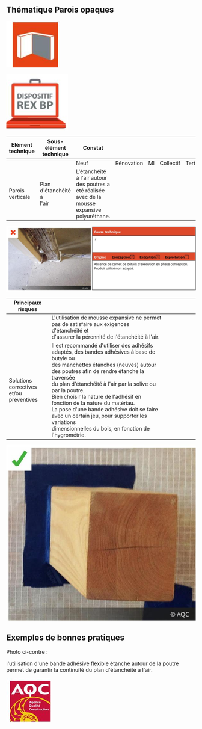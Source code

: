 ## Thématique **Parois opaques**

![](<images/Plan d'étanchéité à l'air - Bonne pratique/_page_0_Picture_1.jpeg>)

![](<images/Plan d'étanchéité à l'air - Bonne pratique/_page_0_Picture_2.jpeg>)

| Elément technique | Sous- élément<br>technique   | Constat                                                                                             |            |    |           |           |
|-------------------|------------------------------|-----------------------------------------------------------------------------------------------------|------------|----|-----------|-----------|
|                   |                              | Neuf                                                                                                | Rénovation | MI | Collectif | Tertiaire |
| Parois verticale  | Plan d'étanchéité à<br>l'air | L'étanchéité à l'air autour des poutres a été réalisée avec de la<br>mousse expansive polyuréthane. |            |    |           |           |

![](<images/Plan d'étanchéité à l'air - Bonne pratique/_page_0_Picture_4.jpeg>)

| Principaux risques                         |                                                                                                                                                                                                                                                                                                                                                                                                                                                                                                |  |  |  |  |  |  |
|--------------------------------------------|------------------------------------------------------------------------------------------------------------------------------------------------------------------------------------------------------------------------------------------------------------------------------------------------------------------------------------------------------------------------------------------------------------------------------------------------------------------------------------------------|--|--|--|--|--|--|
|                                            | L'utilisation de mousse expansive ne permet pas de satisfaire aux exigences d'étanchéité et<br>d'assurer la pérennité de l'étanchéité à l'air.                                                                                                                                                                                                                                                                                                                                                 |  |  |  |  |  |  |
| Solutions correctives<br>et/ou préventives | Il est recommandé d'utiliser des adhésifs adaptés, des bandes adhésives à base de butyle ou<br>des manchettes étanches (neuves) autour des poutres afin de rendre étanche la traversée<br>du plan d'étanchéité à l'air par la solive ou par la poutre.<br>Bien choisir la nature de l'adhésif en fonction de la nature du matériau.<br>La pose d'une bande adhésive doit se faire avec un certain jeu, pour supporter les variations<br>dimensionnelles du bois, en fonction de l'hygrométrie. |  |  |  |  |  |  |

![](<images/Plan d'étanchéité à l'air - Bonne pratique/_page_0_Picture_6.jpeg>)

## **Exemples de bonnes pratiques**

Photo ci-contre :

l'utilisation d'une bande adhésive flexible étanche autour de la poutre permet de garantir la continuité du plan d'étanchéité à l'air.

![](<images/Plan d'étanchéité à l'air - Bonne pratique/_page_0_Picture_11.jpeg>)